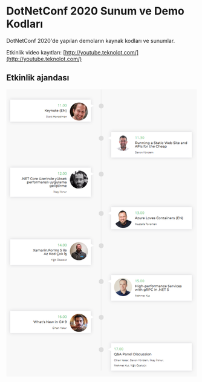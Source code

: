 # DotNetConf 2020 Sunum ve Demo Kodları

DotNetConf 2020'de yapılan demoların kaynak kodları ve sunumlar.

Etkinlik video kayıtları: [http://youtube.teknolot.com/](http://youtube.teknolot.com/)

## Etkinlik ajandası

![](assets/event-agenda.png)
